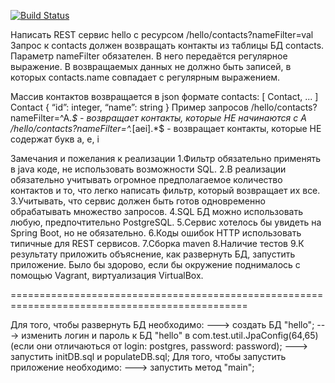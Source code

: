 
[![Build Status](https://travis-ci.org/BogdanZeleniuk/TestProjectNumberTwo.svg?branch=master)](https://travis-ci.org/BogdanZeleniuk/TestProjectNumberTwo)

Написать REST сервис hello с ресурсом /hello/contacts?nameFilter=val
Запрос к contacts должен возвращать контакты из таблицы БД contacts. Параметр nameFilter обязателен. 
В него передаётся регулярное выражение. В возвращаемых данных не должно быть записей, в которых 
contacts.name совпадает с регулярным выражением.

Массив контактов возвращается в json формате
contacts: [ Contact, ... ]
Contact
{
	“id”: integer,
 	“name”: string
}
Пример запросов
/hello/contacts?nameFilter=^A.*$ - возвращает контакты, которые НЕ начинаются с A
/hello/contacts?nameFilter=^.*[aei].*$ - возвращает контакты, которые НЕ содержат букв a, e, i

Замечания и пожелания к реализации
1.Фильтр обязательно применять в java коде, не использовать возможности SQL.
2.В реализации обязательно учитывать огромное предполагаемое количество контактов и то, 
что легко написать фильтр, который возвращает их все.
3.Учитывать, что сервис должен быть готов одновременно обрабатывать множество запросов.
4.SQL БД можно использовать любую, предпочтительно PostgreSQL.
5.Сервис хотелось бы увидеть на Spring Boot, но не обязательно.
6.Коды ошибок HTTP использовать типичные для REST сервисов.
7.Сборка maven
8.Наличие тестов
9.К результату приложить объяснение, как развернуть БД, запустить приложение. Было бы здорово, 
если бы окружение поднималось с помощью Vagrant, виртуализация VirtualBox.

===============================================================================================

Для того, чтобы развернуть БД необходимо: 
---> создать БД "hello";
---> изменить логин и пароль к БД "hello" в com.test.util.JpaConfig(64,65) 
(если они отличаються от login: postgres, password: password);
---> запустить initDB.sql и populateDB.sql;
Для того, чтобы запустить приложение необходимо: 
---> запустить метод "main";
